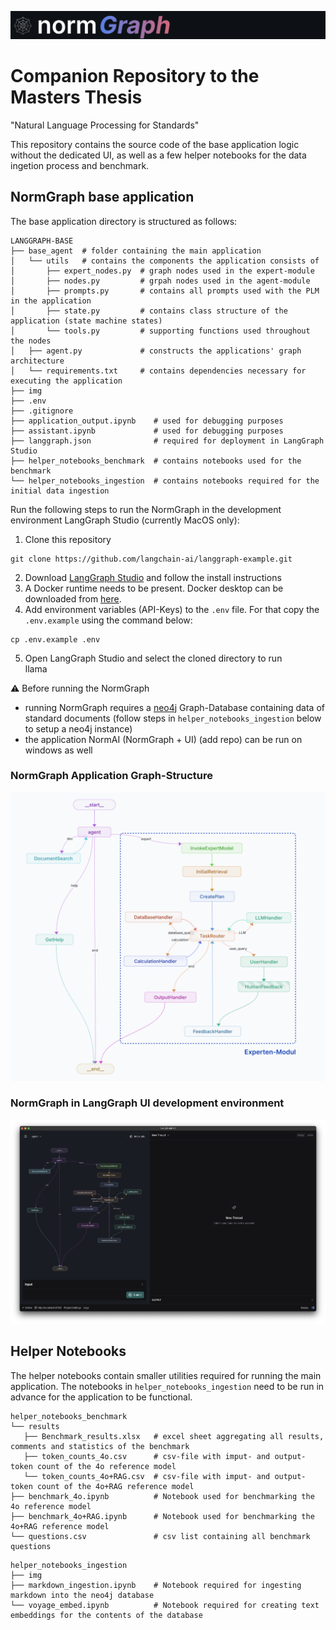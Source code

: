 ![NormGraph](img/banner.png)

# Companion Repository to the Masters Thesis <br />
"Natural Language Processing for Standards"

This repository contains the source code of the base application logic without the dedicated UI, as well as a few helper notebooks for the data ingetion process and benchmark.


## NormGraph base application
The base application directory is structured as follows:
```
LANGGRAPH-BASE
├── base_agent  # folder containing the main application
│   └── utils   # contains the components the application consists of
│       ├── expert_nodes.py  # graph nodes used in the expert-module
│       ├── nodes.py         # grpah nodes used in the agent-module
│       ├── prompts.py       # contains all prompts used with the PLM in the application
│       ├── state.py         # contains class structure of the application (state machine states)
│       └── tools.py         # supporting functions used throughout the nodes
│   ├── agent.py             # constructs the applications' graph architecture
│   └── requirements.txt     # contains dependencies necessary for executing the application
├── img
├── .env
├── .gitignore
├── application_output.ipynb    # used for debugging purposes
├── assistant.ipynb             # used for debugging purposes
├── langgraph.json              # required for deployment in LangGraph Studio
├── helper_notebooks_benchmark  # contains notebooks used for the benchmark
└── helper_notebooks_ingestion  # contains notebooks required for the initial data ingestion
```

Run the following steps to run the NormGraph in the development environment LangGraph Studio (currently MacOS only):
1. Clone this repository
```shell
git clone https://github.com/langchain-ai/langgraph-example.git
```
   
2. Download [LangGraph Studio](https://github.com/langchain-ai/langgraph-studio) and follow the install instructions
3. A Docker runtime needs to be present. Docker desktop can be downloaded from [here](https://www.docker.com/products/docker-desktop/).
4. Add environment variables (API-Keys) to the `.env` file. For that copy the `.env.example` using the command below:
```shell
cp .env.example .env
```
5. Open LangGraph Studio and select the cloned directory to run  
llama

⚠️ Before running the NormGraph
- running NormGraph requires a [neo4j](https://neo4j.com) Graph-Database containing data of standard documents (follow steps in `helper_notebooks_ingestion` below to setup a neo4j instance)
- the application NormAI (NormGraph + UI) (add repo) can be run on windows as well


### NormGraph Application Graph-Structure
![Application architecture](img/application_architecture_.png)


### NormGraph in LangGraph UI development environment

![NormGraph in LangGraph Studio](img/LangGraphUI.png)

## Helper Notebooks

The helper notebooks contain smaller utilities required for running the main application. The notebooks in `helper_notebooks_ingestion` need to be run in advance for the application to be functional.


```
helper_notebooks_benchmark
└── results
   ├── Benchmark_results.xlsx   # excel sheet aggregating all results, comments and statistics of the benchmark
   ├── token_counts_4o.csv      # csv-file with imput- and output-token count of the 4o reference model
   └── token_counts_4o+RAG.csv  # csv-file with imput- and output-token count of the 4o+RAG reference model
├── benchmark_4o.ipynb          # Notebook used for benchmarking the 4o reference model
├── benchmark_4o+RAG.ipynb      # Notebook used for benchmarking the 4o+RAG reference model
└── questions.csv               # csv list containing all benchmark questions
```

```
helper_notebooks_ingestion
├── img
├── markdown_ingestion.ipynb    # Notebook required for ingesting markdown into the neo4j database
└── voyage_embed.ipynb          # Notebook required for creating text embeddings for the contents of the database
```



